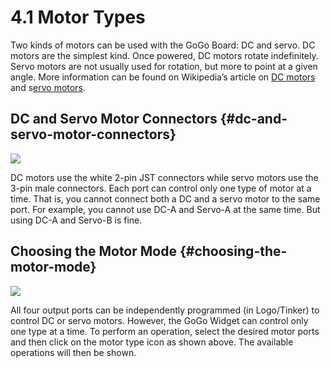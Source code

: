 # 4.1 Motor Types

Two kinds of motors can be used with the GoGo Board: DC and servo. DC motors are the simplest kind. Once powered, DC motors rotate indefinitely. Servo motors are not usually used for rotation, but more to point at a given angle. More information can be found on Wikipedia’s article on [DC motors](https://en.wikipedia.org/wiki/DC_motor) and s[ervo motors](https://en.wikipedia.org/wiki/Servomotor).

## DC and Servo Motor Connectors {#dc-and-servo-motor-connectors}

![](https://lh4.googleusercontent.com/rhjxX3MArXKhWovk1XBPgOfXUHawzDyA127hf0SThAqoY62IascChY4Pnfi5XdnQWTACOc2nixoO95nOBvTFXaXPXfQFQGUAnDBuaIvVise-ckyHxvAj7VvCBw8lcE30IYeGxaV4)

DC motors use the white 2-pin JST connectors while servo motors use the 3-pin male connectors. Each port can control only one type of motor at a time. That is, you cannot connect both a DC and a servo motor to the same port. For example, you cannot use DC-A and Servo-A at the same time. But using DC-A and Servo-B is fine.

## Choosing the Motor Mode {#choosing-the-motor-mode}

![](https://lh3.googleusercontent.com/5I8eaB_EbHAVS6k-1oHP4-LxyByhncplIO5_0grMnK4yUb1lQNajp08kchW9k3jtXH6UX4yX12KbYen2jldsc-xnaCLsn9zkqx9n2O8ofDtOIxiCVImU0nYdG1J8WrFeSE30Mc0h)

All four output ports can be independently programmed \(in Logo/Tinker\) to control DC or servo motors. However, the GoGo Widget can control only one type at a time. To perform an operation, select the desired motor ports and then click on the motor type icon as shown above. The available operations will then be shown.

